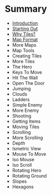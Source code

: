 # Summary

* [Introduction](README.md)
* [Starting Out](Chapter1.md)
* [Why Tiles?](Chapter2.md)
* [Map Format](Chapter3.md)
* More Maps
* Map Tools
* Creating Tiles
* More Tiles
* The Hero
* Keys To Move
* Hit The Wall
* Open The Door
* Jumping
* Clouds
* Ladders
* Simple Enemy
* More Enemy
* Shooting
* Getting Items
* Moving Tiles
* Scrolling
* More Scrolling
* Depth
* Ismetric View
* Mouse To Move
* Iso Mouse
* Iso Scroll
* Rotating Hero
* Rotating Ground
* Slopes
* Hexagons

